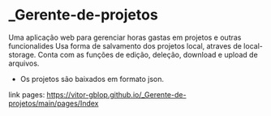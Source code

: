 # _Gerente-de-projetos
Uma aplicação web para gerenciar horas gastas em projetos e outras funcionalides
Usa forma de salvamento dos projetos local, atraves de local-storage. Conta com as funções de edição, deleção, download e upload de arquivos.

- Os projetos são baixados em formato json.

link pages:
https://vitor-gblop.github.io/_Gerente-de-projetos/main/pages/Index
